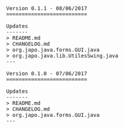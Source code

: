 <pre>

Version 0.1.1 - 08/06/2017
==========================

Updates
-------
> README.md
> CHANGELOG.md
> org.japo.java.forms.GUI.java
> org.japo.java.lib.UtilesSwing.java
---

Version 0.1.0 - 07/06/2017
==========================

Updates
-------
> README.md
> CHANGELOG.md
> org.japo.java.forms.GUI.java
---

</pre>